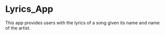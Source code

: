 # Lyrics_App
This app provides users with the lyrics of a song given its name and name of the artist.
